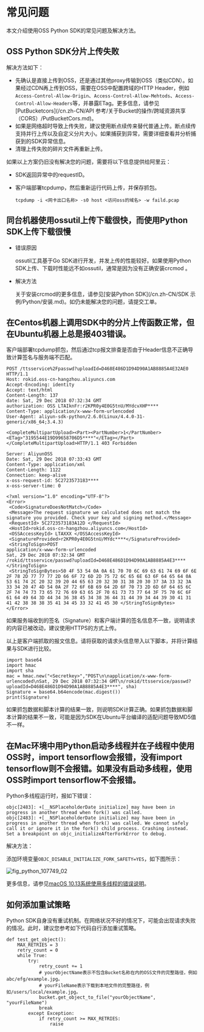 # 常见问题

本文介绍使用OSS Python SDK的常见问题及解决方法。

## OSS Python SDK分片上传失败

解决方法如下：

-   先确认是直接上传到OSS，还是通过其他proxy传输到OSS（类似CDN）。如果经过CDN再上传到OSS，需要在OSS中配置跨域的HTTP Header，例如`Access-Control-Allow-Origin`、`Access-Control-Allow-Mehtods`、`Access-Control-Allow-Headers`等，并暴露ETag。更多信息，请参见[PutBucketcors](/cn.zh-CN/API 参考/关于Bucket的操作/跨域资源共享（CORS）/PutBucketCors.md)。
-   如果是网络超时导致上传失败，建议使用断点续传来替代普通上传。断点续传支持并行上传以及自定义分片大小。如果捕获到异常，需要详细查看并分析捕获到的SDK异常信息。
-   清理上传失败的碎片文件再重新上传。

如果以上方案仍旧没有解决您的问题，需要将以下信息提供给阿里云：

-   SDK返回异常中的requestID。
-   客户端部署tcpdump，然后重新运行代码上传，并保存抓包。

    ```
    tcpdump -i <网卡出口名称> -s0 host <访问oss的域名> -w faild.pcap
    ```


## 同台机器使用ossutil上传下载很快，而使用Python SDK上传下载很慢

-   错误原因

    ossutil工具基于Go SDK进行开发，并发上传的性能较好。如果使用Python SDK上传、下载时性能远不如ossutil，通常是因为没有正确安装crcmod 。

-   解决方法

    关于安装crcmod的更多信息，请参见[安装Python SDK](/cn.zh-CN/SDK 示例/Python/安装.md)。如仍未能解决您的问题，请提交工单。


## 在Centos机器上调用SDK中的分片上传函数正常，但在Ubuntu机器上总是报403错误。

客户端部署tcpdump抓包，然后通过tcp报文排查是否由于Header信息不正确导致计算签名与服务端不匹配。

```
POST /ttsservice%2Fpasswd?uploadId=D468E486D1D94D90A1AB8885A4E32AE0 HTTP/1.1
Host: rokid.oss-cn-hangzhou.aliyuncs.com
Accept-Encoding: identity
Accept: text/html
Content-Length: 137
date: Sat, 29 Dec 2018 07:32:34 GMT
authorization: OSS LTAIknFr:r2KPR0y4E0G5tnU/MYdcvXHP****
Content-Type: application/x-www-form-urlencoded
User-Agent: aliyun-sdk-python/2.6.0(Linux/4.4.0-31-generic/x86_64;3.4.3)

<CompleteMultipartUpload><Part><PartNumber>1</PartNumber><ETag>"3195544E19D99658706D5****"</ETag></Part></CompleteMultipartUpload>HTTP/1.1 403 Forbidden

Server: AliyunOSS
Date: Sat, 29 Dec 2018 07:33:43 GMT
Content-Type: application/xml
Content-Length: 1122
Connection: keep-alive
x-oss-request-id: 5C2723573183****
x-oss-server-time: 0

<?xml version="1.0" encoding="UTF-8"?>
<Error>
 <Code>SignatureDoesNotMatch</Code>
 <Message>The request signature we calculated does not match the signature you provided. Check your key and signing method.</Message>
 <RequestId> 5C2723573183A12D </RequestId>
 <HostId>rokid.oss-cn-hangzhou.aliyuncs.com</HostId>
 <OSSAccessKeyId> LTAXXX </OSSAccessKeyId>
 <SignatureProvided>r2KPR0y4E0G5tnU/MYdc****</SignatureProvided>
 <StringToSign>POST
application/x-www-form-urlencoded
Sat, 29 Dec 2018 07:32:34 GMT
/rokid/ttsservice/passwd?uploadId=D468E486D1D94D90A1AB8885A4E3****</StringToSign>
 <StringToSignBytes>50 4F 53 54 0A 0A 61 70 70 6C 69 63 61 74 69 6F 6E 2F 78 2D 77 77 77 2D 66 6F 72 6D 2D 75 72 6C 65 6E 63 6F 64 65 64 0A 53 61 74 2C 20 32 39 20 44 65 63 20 32 30 31 38 20 30 37 3A 33 32 3A 33 34 20 47 4D 54 0A 2F 72 6F 6B 69 64 2D 6F 70 73 2D 6D 6F 64 65 6C 2F 74 74 73 73 65 72 76 69 63 65 2F 70 61 73 73 77 64 3F 75 70 6C 6F 61 64 49 64 3D 44 34 36 38 45 34 38 36 44 31 44 39 34 44 39 30 41 31 41 42 38 38 38 35 41 34 45 33 32 41 45 30 </StringToSignBytes>
</Error>
```

如果服务端收到的签名（Signature）和客户端计算的签名信息不一致，说明请求的内容已被改动，建议使用HTTPS的方式上传。

以上是客户端抓取的报文信息。请将获取的请求头信息带入以下脚本，并将计算结果与SDK进行比较。

```
import base64
import hmac
import sha
mac = hmac.new("<Secretkey>","POST\n\napplication/x-www-form-urlencoded\nSat, 29 Dec 2018 07:32:34 GMT\n/rokid/ttsservice/passwd?uploadId=D468E486D1D94D90A1AB8885A4E3****", sha)
Signature = base64.b64encode(mac.digest())
print(Signature)
```

如果抓包数据和脚本计算的结果一致，则说明SDK计算正确。如果抓包数据和脚本计算的结果不一致，可能是因为SDK在Ubuntu平台编译的适配问题导致MD5值不一样。

## 在Mac环境中用Python启动多线程并在子线程中使用OSS时，import tensorflow会报错，没有import tensorflow则不会报错。如果没有启动多线程，使用OSS时import tensorflow不会报错。

Python多线程运行时，报如下错误：

```
objc[2483]: +[__NSPlaceholderDate initialize] may have been in progress in another thread when fork() was called.
objc[2483]: +[__NSPlaceholderDate initialize] may have been in progress in another thread when fork() was called. We cannot safely call it or ignore it in the fork() child process. Crashing instead. Set a breakpoint on objc_initializeAfterForkError to debug.
```

解决方法：

添加环境变量`OBJC_DISABLE_INITIALIZE_FORK_SAFETY=YES`，如下图所示：

![fig_python_107749_02](https://static-aliyun-doc.oss-accelerate.aliyuncs.com/assets/img/zh-CN/8413749951/p39008.png)

更多信息，请参见[macOS 10.13系统使用多线程的错误说明](http://sealiesoftware.com/blog/archive/2017/6/5/Objective-C_and_fork_in_macOS_1013.html)。

## 如何添加重试策略

Python SDK自身没有重试机制。在网络状况不好的情况下，可能会出现请求失败的情况。此时，建议您参考如下代码自行添加重试策略。

```
def test_get_object():
    MAX_RETRIES = 3
    retry_count = 0
    while True:
        try:
            retry_count += 1
            # yourObjectName表示不包含Bucket名称在内的OSS文件的完整路径，例如abc/efg/example.jpg。
            # yourFileName表示下载到本地文件的完整路径，例如/users/local/example.jpg。
            bucket.get_object_to_file("yourObjectName", "yourFileName")
            break
        except Exception:
            if retry_count >= MAX_RETRIES:
                raise
```

